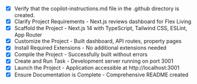 <!-- Use this file to provide workspace-specific custom instructions to Copilot. For more details, visit https://code.visualstudio.com/docs/copilot/copilot-customization#_use-a-githubcopilotinstructionsmd-file -->
- [x] Verify that the copilot-instructions.md file in the .github directory is created.
- [x] Clarify Project Requirements - Next.js reviews dashboard for Flex Living
- [x] Scaffold the Project - Next.js 14 with TypeScript, Tailwind CSS, ESLint, App Router
- [x] Customize the Project - Built dashboard, API routes, property pages
- [x] Install Required Extensions - No additional extensions needed
- [x] Compile the Project - Successfully built without errors
- [x] Create and Run Task - Development server running on port 3001
- [x] Launch the Project - Application accessible at http://localhost:3001
- [x] Ensure Documentation is Complete - Comprehensive README created